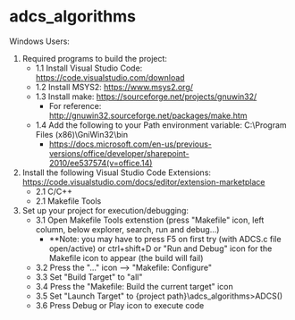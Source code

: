 # adcs_algorithms
Windows Users:
1. Required programs to build the project:
    - 1.1 Install Visual Studio Code: https://code.visualstudio.com/download
    - 1.2 Install MSYS2: https://www.msys2.org/
    - 1.3 Install make: https://sourceforge.net/projects/gnuwin32/
        - For reference: http://gnuwin32.sourceforge.net/packages/make.htm
    - 1.4 Add the following to your Path environment variable: C:\Program Files (x86)\GniWin32\bin
        - https://docs.microsoft.com/en-us/previous-versions/office/developer/sharepoint-2010/ee537574(v=office.14)
2. Install the following Visual Studio Code Extensions: https://code.visualstudio.com/docs/editor/extension-marketplace
    - 2.1 C/C++
    - 2.1 Makefile Tools
3. Set up your project for execution/debugging:
    - 3.1 Open Makefile Tools extenstion (press "Makefile" icon, left column, below explorer, search, run and debug...)
        - **Note: you may have to press F5 on first try (with ADCS.c file open/active) or ctrl+shift+D or "Run and Debug" icon for the Makefile icon to appear (the build will fail)
    - 3.2 Press the "..." icon --> "Makefile: Configure"
    - 3.3 Set "Build Target" to "all"
    - 3.4 Press the "Makefile: Build the current target" icon
    - 3.5 Set "Launch Target" to {project path}\adcs_algorithms>ADCS()
    - 3.6 Press Debug or Play icon to execute code

